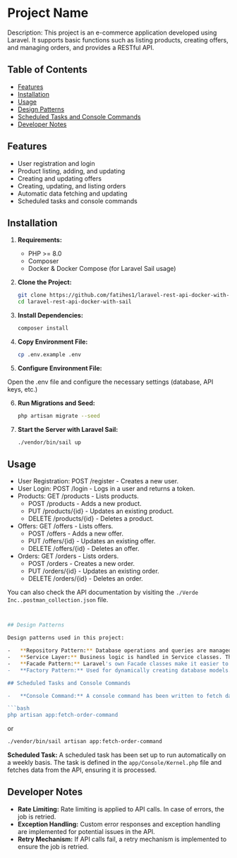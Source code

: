# Project Name

Description: This project is an e-commerce application developed using Laravel. It supports basic functions such as listing products, creating offers, and managing orders, and provides a RESTful API.

## Table of Contents

- [Features](#features)
- [Installation](#installation)
- [Usage](#usage)
- [Design Patterns](#design-patterns)
- [Scheduled Tasks and Console Commands](#scheduled-tasks-and-console-commands)
- [Developer Notes](#developer-notes)

## Features

- User registration and login
- Product listing, adding, and updating
- Creating and updating offers
- Creating, updating, and listing orders
- Automatic data fetching and updating
- Scheduled tasks and console commands

## Installation

1. **Requirements:**

    - PHP >= 8.0
    - Composer
    - Docker & Docker Compose (for Laravel Sail usage)

2. **Clone the Project:**

   ```bash
   git clone https://github.com/fatihes1/laravel-rest-api-docker-with-sail.git
   cd laravel-rest-api-docker-with-sail
    ```
   
3. **Install Dependencies:**

    ```bash
    composer install
    ```
   
4. **Copy Environment File:**

    ```bash
    cp .env.example .env
    ```

5. **Configure Environment File:**

Open the .env file and configure the necessary settings (database, API keys, etc.)

6. **Run Migrations and Seed:**

    ```bash
    php artisan migrate --seed
    ```
   
7. **Start the Server with Laravel Sail:**

    ```bash
    ./vendor/bin/sail up
    ```


 ## Usage

- User Registration: POST /register - Creates a new user.
- User Login: POST /login - Logs in a user and returns a token.
- Products: GET /products - Lists products.
  - POST /products - Adds a new product.
  - PUT /products/{id} - Updates an existing product.
  - DELETE /products/{id} - Deletes a product.
- Offers: GET /offers - Lists offers.
  - POST /offers - Adds a new offer.
  - PUT /offers/{id} - Updates an existing offer.
  - DELETE /offers/{id} - Deletes an offer.
- Orders: GET /orders - Lists orders.
  - POST /orders - Creates a new order.
  - PUT /orders/{id} - Updates an existing order.
  - DELETE /orders/{id} - Deletes an order.


You can also check the API documentation by visiting the `./Verde Inc..postman_collection.json` file.


```bash


## Design Patterns

Design patterns used in this project:

-   **Repository Pattern:** Database operations and queries are managed in Repository classes. This pattern enhances code reusability and simplifies database operations management.
-   **Service Layer:** Business logic is handled in Service classes. This reduces the complexity of controllers and improves the testability of the code.
-   **Facade Pattern:** Laravel's own Facade classes make it easier to access various components of the application.
-   **Factory Pattern:** Used for dynamically creating database models.

## Scheduled Tasks and Console Commands

-   **Console Command:** A console command has been written to fetch data from the API. The command is located in the `app/Console/Commands` directory and can be run as follows:

```bash
php artisan app:fetch-order-command
```
or

```bash
./vendor/bin/sail artisan app:fetch-order-command
```

**Scheduled Task:** A scheduled task has been set up to run automatically on a weekly basis. The task is defined in the `app/Console/Kernel.php` file and fetches data from the API, ensuring it is processed.

## Developer Notes

-   **Rate Limiting:** Rate limiting is applied to API calls. In case of errors, the job is retried.
-   **Exception Handling:** Custom error responses and exception handling are implemented for potential issues in the API.
-   **Retry Mechanism:** If API calls fail, a retry mechanism is implemented to ensure the job is retried.



